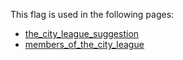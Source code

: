 This flag is used in the following pages:
 - [the_city_league_suggestion](../events/the_city_league_suggestion.md)
 - [members_of_the_city_league](../events/members_of_the_city_league.md)

